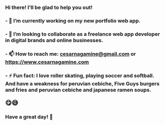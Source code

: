 ### Hi there! I'll be glad to help you out!
### 
### - 🔭 I’m currently working on my new portfolio web app.
### - 🌱 I’m looking to collaborate as a freelance web app developer in digital brands and online businesses.
### - 📫 How to reach me: cesarnagamine@gmail.com or https://www.cesarnagamine.com
### - ⚡ Fun fact: I love roller skating, playing soccer and softball. And have a weakness for peruvian cebiche, Five Guys burgers and fries and peruvian cebiche and japanese ramen soups.<p style="font-size:20px">&#128523;&#128517;</p>

###
### Have a great day! 👋

<!--
**cesarnagamine/cesarnagamine** is a ✨ _special_ ✨ repository because its `README.md` (this file) appears on your GitHub profile.
-->
